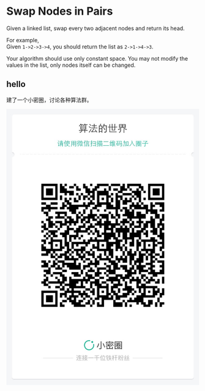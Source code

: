 # Swap Nodes in Pairs

Given a linked list, swap every two adjacent nodes and return its head.  

For example,  
Given `1->2->3->4`, you should return the list as `2->1->4->3`.  

Your algorithm should use only constant space. You may not modify the values in the list, only nodes itself can be changed.  



## hello

建了一个小密圈，讨论各种算法群。  

![小密圈](../../suanfa_xiaomiquan.jpg)

